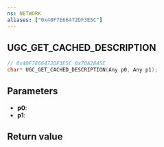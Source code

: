 ```yaml
---
ns: NETWORK
aliases: ["0x40F7E66472DF3E5C"]
---
```

## UGC_GET_CACHED_DESCRIPTION

```c
// 0x40F7E66472DF3E5C 0x70A2845C
char* UGC_GET_CACHED_DESCRIPTION(Any p0, Any p1);
```

## Parameters
* **p0**: 
* **p1**: 

## Return value
